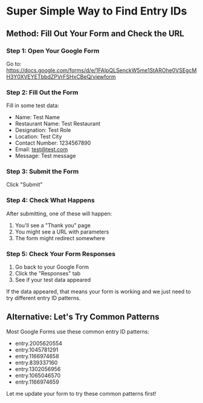 # Super Simple Way to Find Entry IDs

## Method: Fill Out Your Form and Check the URL

### Step 1: Open Your Google Form
Go to: https://docs.google.com/forms/d/e/1FAIpQLSenckW5me1StAROhe0VSEgcMH3Y0XVEYETbbdZPVrFSHxCBeQ/viewform

### Step 2: Fill Out the Form
Fill in some test data:
- Name: Test Name
- Restaurant Name: Test Restaurant
- Designation: Test Role
- Location: Test City
- Contact Number: 1234567890
- Email: test@test.com
- Message: Test message

### Step 3: Submit the Form
Click "Submit"

### Step 4: Check What Happens
After submitting, one of these will happen:
1. You'll see a "Thank you" page
2. You might see a URL with parameters
3. The form might redirect somewhere

### Step 5: Check Your Form Responses
1. Go back to your Google Form
2. Click the "Responses" tab
3. See if your test data appeared

If the data appeared, that means your form is working and we just need to try different entry ID patterns.

## Alternative: Let's Try Common Patterns

Most Google Forms use these common entry ID patterns:
- entry.2005620554
- entry.1045781291  
- entry.1166974658
- entry.839337160
- entry.1302056956
- entry.1065046570
- entry.1166974659

Let me update your form to try these common patterns first!
